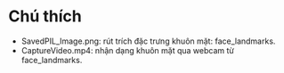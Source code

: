 # Chú thích

- SavedPIL_Image.png: rút trích đặc trưng khuôn mặt: face_landmarks.
- CaptureVideo.mp4: nhận dạng khuôn mặt qua webcam từ face_landmarks.

